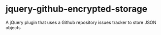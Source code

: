 # jquery-github-encrypted-storage
A jQuery plugin that uses a Github repository issues tracker to store JSON objects
